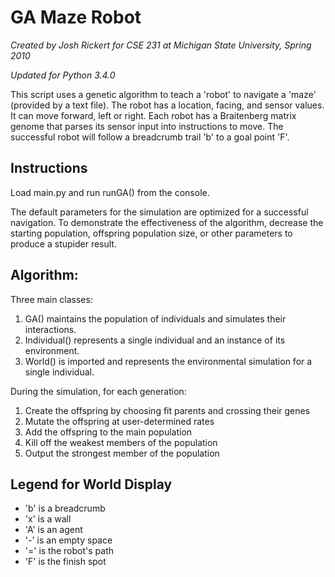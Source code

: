 # GA Maze Robot
*Created by Josh Rickert for CSE 231 at Michigan State University, Spring 2010*

*Updated for Python 3.4.0*

This script uses a genetic algorithm to teach a 'robot' to navigate a 'maze' (provided by a text file). The robot has a location, facing, and sensor values. It can move forward, left or right. Each robot has a Braitenberg matrix genome that parses its sensor input into instructions to move. The successful robot will follow a breadcrumb trail 'b' to a goal point 'F'.

## Instructions
Load main.py and run runGA() from the console.

The default parameters for the simulation are optimized for a successful navigation. To demonstrate the effectiveness of the algorithm, decrease the starting population, offspring population size, or other parameters to produce a stupider result.

## Algorithm:
Three main classes:

1. GA() maintains the population of individuals and simulates their interactions.
2. Individual() represents a single individual and an instance of its environment.
3. World() is imported and represents the environmental simulation for a single individual.

During the simulation, for each generation:

1. Create the offspring by choosing fit parents and crossing their genes
2. Mutate the offspring at user-determined rates
3. Add the offspring to the main population
4. Kill off the weakest members of the population
5. Output the strongest member of the population

## Legend for World Display
* 'b' is a breadcrumb
* 'x' is a wall
* 'A' is an agent
* '-' is an empty space
* '=' is the robot's path
* 'F' is the finish spot